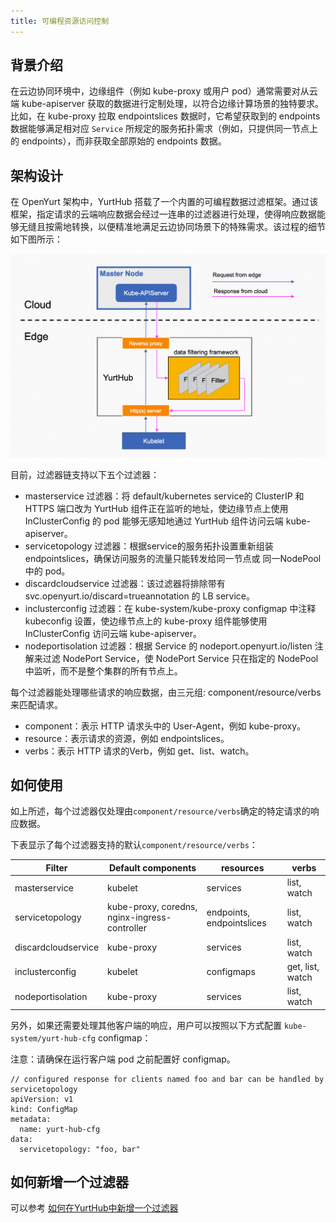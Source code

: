 ```yaml
---
title: 可编程资源访问控制
---
```


## 背景介绍
在云边协同环境中，边缘组件（例如 kube-proxy 或用户 pod）通常需要对从云端 kube-apiserver 获取的数据进行定制处理，以符合边缘计算场景的独特要求。比如，在 kube-proxy 拉取 endpointslices 数据时，它希望获取到的 endpoints 数据能够满足相对应 `Service` 所规定的服务拓扑需求（例如，只提供同一节点上的 endpoints），而非获取全部原始的 endpoints 数据。

## 架构设计

在 OpenYurt 架构中，YurtHub 搭载了一个内置的可编程数据过滤框架。通过该框架，指定请求的云端响应数据会经过一连串的过滤器进行处理，使得响应数据能够无缝且按需地转换，以便精准地满足云边协同场景下的特殊需求。该过程的细节如下图所示：

![resource-access-control](../../../../../../static/img/docs/user-manuals/resource-access-control/resource-access-control.png)

目前，过滤器链支持以下五个过滤器：

- masterservice 过滤器：将 default/kubernetes service的 ClusterIP 和 HTTPS 端口改为 YurtHub 组件正在监听的地址，使边缘节点上使用 InClusterConfig 的 pod 能够无感知地通过 YurtHub 组件访问云端 kube-apiserver。
- servicetopology 过滤器：根据service的服务拓扑设置重新组装 endpointslices，确保访问服务的流量只能转发给同一节点或 同一NodePool 中的 pod。
- discardcloudservice 过滤器：该过滤器将排除带有 svc.openyurt.io/discard=trueannotation 的 LB service。
- inclusterconfig 过滤器：在 kube-system/kube-proxy configmap 中注释 kubeconfig 设置，使边缘节点上的 kube-proxy 组件能够使用 InClusterConfig 访问云端 kube-apiserver。
- nodeportisolation 过滤器：根据 Service 的 nodeport.openyurt.io/listen 注解来过滤 NodePort Service，使 NodePort Service 只在指定的 NodePool 中监听，而不是整个集群的所有节点上。

每个过滤器能处理哪些请求的响应数据，由三元组: component/resource/verbs 来匹配请求。

- component：表示 HTTP 请求头中的 User-Agent，例如 kube-proxy。
- resource：表示请求的资源，例如 endpointslices。
- verbs：表示 HTTP 请求的Verb，例如 get、list、watch。

## 如何使用

如上所述，每个过滤器仅处理由`component/resource/verbs`确定的特定请求的响应数据。

下表显示了每个过滤器支持的默认`component/resource/verbs`：

| Filter        | Default components                            | resources | verbs |
|---------------|-----------------------------------------------|-----------|-------|
| masterservice | kubelet                                       | services | list, watch |
| servicetopology | kube-proxy, coredns, nginx-ingress-controller | endpoints, endpointslices | list, watch |
| discardcloudservice | kube-proxy                                    | services | list, watch |
| inclusterconfig | kubelet                                       | configmaps | get, list, watch |
| nodeportisolation | kube-proxy                                    | services | list, watch |

另外，如果还需要处理其他客户端的响应，用户可以按照以下方式配置 `kube-system/yurt-hub-cfg` configmap：

注意：请确保在运行客户端 pod 之前配置好 configmap。

```
// configured response for clients named foo and bar can be handled by servicetopology
apiVersion: v1
kind: ConfigMap
metadata:
  name: yurt-hub-cfg
data:
  servicetopology: "foo, bar"
```

## 如何新增一个过滤器

可以参考 [如何在YurtHub中新增一个过滤器](../../developer-manuals/how-to-write-a-filter.md)